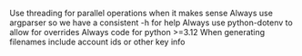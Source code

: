 Use threading for parallel operations when it makes sense
Always use argparser so we have a consistent -h for help
Always use python-dotenv to allow for overrides
Always code for python >=3.12
When generating filenames include account ids or other key info
